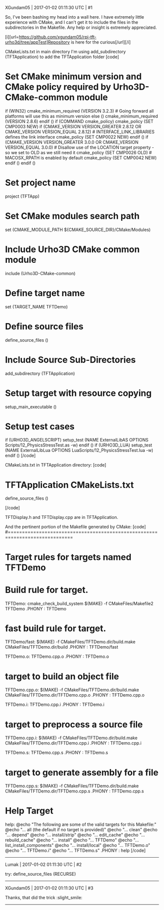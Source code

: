 XGundam05 | 2017-01-02 01:11:30 UTC | #1

So, I've been bashing my head into a wall here. I have extremely little experience with CMake, and I can't get it to include the files in the subdirectories in the Makefile. Any help or insight is extremely appreciated.

[i][url=https://github.com/xgundam05/rpi-tft-urho3d/tree/appTest]Repository is here for the curious[/url][/i]

CMakeLists.txt in main directory
I'm using add_subdirectory (TFTApplication) to add the TFTApplication folder
[code]
# Set CMake minimum version and CMake policy required by Urho3D-CMake-common module
if (WIN32)
    cmake_minimum_required (VERSION 3.2.3)      # Going forward all platforms will use this as minimum version
else ()
    cmake_minimum_required (VERSION 2.8.6)
endif ()
if (COMMAND cmake_policy)
    cmake_policy (SET CMP0003 NEW)
    if (CMAKE_VERSION VERSION_GREATER 2.8.12 OR CMAKE_VERSION VERSION_EQUAL 2.8.12)
        # INTERFACE_LINK_LIBRARIES defines the link interface
        cmake_policy (SET CMP0022 NEW)
    endif ()
    if (CMAKE_VERSION VERSION_GREATER 3.0.0 OR CMAKE_VERSION VERSION_EQUAL 3.0.0)
        # Disallow use of the LOCATION target property - so we set to OLD as we still need it
        cmake_policy (SET CMP0026 OLD)
        # MACOSX_RPATH is enabled by default
        cmake_policy (SET CMP0042 NEW)
    endif ()
endif ()

# Set project name
project (TFTApp)

# Set CMake modules search path
set (CMAKE_MODULE_PATH ${CMAKE_SOURCE_DIR}/CMake/Modules)

# Include Urho3D CMake common module
include (Urho3D-CMake-common)

# Define target name
set (TARGET_NAME TFTDemo)

# Define source files
define_source_files ()

# Include Source Sub-Directories
add_subdirectory (TFTApplication)

# Setup target with resource copying
setup_main_executable ()

# Setup test cases
if (URHO3D_ANGELSCRIPT)
    setup_test (NAME ExternalLibAS OPTIONS Scripts/12_PhysicsStressTest.as -w)
endif ()
if (URHO3D_LUA)
    setup_test (NAME ExternalLibLua OPTIONS LuaScripts/12_PhysicsStressTest.lua -w)
endif ()
[/code]

CMakeLists.txt in TFTApplication directory:
[code]
# TFTApplication CMakeLists.txt

define_source_files ()

[/code]

TFTDisplay.h and TFTDisplay.cpp are in TFTApplication.

And the pertinent portion of the Makefile generated by CMake:
[code]
#=============================================================================
# Target rules for targets named TFTDemo

# Build rule for target.
TFTDemo: cmake_check_build_system
	$(MAKE) -f CMakeFiles/Makefile2 TFTDemo
.PHONY : TFTDemo

# fast build rule for target.
TFTDemo/fast:
	$(MAKE) -f CMakeFiles/TFTDemo.dir/build.make CMakeFiles/TFTDemo.dir/build
.PHONY : TFTDemo/fast

TFTDemo.o: TFTDemo.cpp.o
.PHONY : TFTDemo.o

# target to build an object file
TFTDemo.cpp.o:
	$(MAKE) -f CMakeFiles/TFTDemo.dir/build.make CMakeFiles/TFTDemo.dir/TFTDemo.cpp.o
.PHONY : TFTDemo.cpp.o

TFTDemo.i: TFTDemo.cpp.i
.PHONY : TFTDemo.i

# target to preprocess a source file
TFTDemo.cpp.i:
	$(MAKE) -f CMakeFiles/TFTDemo.dir/build.make CMakeFiles/TFTDemo.dir/TFTDemo.cpp.i
.PHONY : TFTDemo.cpp.i

TFTDemo.s: TFTDemo.cpp.s
.PHONY : TFTDemo.s

# target to generate assembly for a file
TFTDemo.cpp.s:
	$(MAKE) -f CMakeFiles/TFTDemo.dir/build.make CMakeFiles/TFTDemo.dir/TFTDemo.cpp.s
.PHONY : TFTDemo.cpp.s

# Help Target
help:
	@echo "The following are some of the valid targets for this Makefile:"
	@echo "... all (the default if no target is provided)"
	@echo "... clean"
	@echo "... depend"
	@echo "... install/strip"
	@echo "... edit_cache"
	@echo "... rebuild_cache"
	@echo "... install"
	@echo "... TFTDemo"
	@echo "... list_install_components"
	@echo "... install/local"
	@echo "... TFTDemo.o"
	@echo "... TFTDemo.i"
	@echo "... TFTDemo.s"
.PHONY : help
[/code]

-------------------------

Lumak | 2017-01-02 01:11:30 UTC | #2

try:
define_source_files (RECURSE)

-------------------------

XGundam05 | 2017-01-02 01:11:30 UTC | #3

Thanks, that did the trick :slight_smile:

-------------------------

